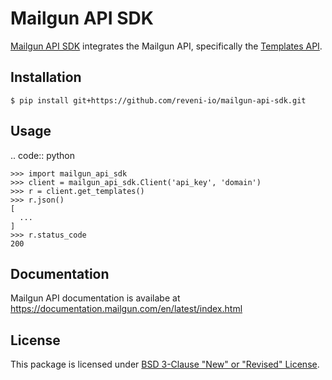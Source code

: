# Mailgun API SDK

[Mailgun API SDK](https://github.com/reveni-io/mailgun-api-sdk) integrates the Mailgun API, specifically the [Templates API](https://documentation.mailgun.com/en/latest/api-templates.html#templates).

## Installation

    $ pip install git+https://github.com/reveni-io/mailgun-api-sdk.git

## Usage

.. code:: python

    >>> import mailgun_api_sdk
    >>> client = mailgun_api_sdk.Client('api_key', 'domain')
    >>> r = client.get_templates()
    >>> r.json()
    [
      ...
    ]
    >>> r.status_code
    200

## Documentation

Mailgun API documentation is availabe at https://documentation.mailgun.com/en/latest/index.html

## License

This package is licensed under [BSD 3-Clause "New" or "Revised" License](https://github.com/reveni-io/mailgun-api-sdk/blob/main/LICENSE).
